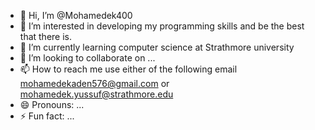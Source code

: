 - 👋 Hi, I’m @Mohamedek400
- 👀 I’m interested in developing my programming skills and be the best that there is.
- 🌱 I’m currently learning computer science at Strathmore university
- 💞️ I’m looking to collaborate on ...
- 📫 How to reach me use either of the following email mohamedekaden576@gmail.com or mohamedek.yussuf@strathmore.edu
- 😄 Pronouns: ...
- ⚡ Fun fact: ...

<!---
Mohamedek400/Mohamedek400 is a ✨ special ✨ repository because its `README.md` (this file) appears on your GitHub profile.
You can click the Preview link to take a look at your changes.
--->
